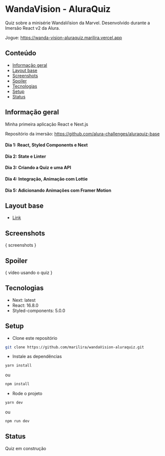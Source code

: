 # WandaVision - AluraQuiz

Quiz sobre a minisérie WandaVision da Marvel. Desenvolvido durante a Imersão React v2 da Alura.

Jogue: https://wanda-vision-aluraquiz.marilira.vercel.app

## Conteúdo
* [Informação geral](#informação-geral)
* [Layout base](#layout-base)
* [Screenshots](#screenshots)
* [Spoiler](#spoiler)
* [Tecnologias](#tecnologias)
* [Setup](#setup)
* [Status](#status)

## Informação geral

Minha primeira aplicação React e Next.js

Repositório da imersão: https://github.com/alura-challenges/aluraquiz-base

#### Dia 1: React, Styled Components e Next
#### Dia 2: State e Linter
#### Dia 3: Criando a Quiz e uma API
#### Dia 4: Integração, Animação com Lottie
#### Dia 5: Adicionando Animações com Framer Motion

## Layout base
- [Link](https://www.figma.com/file/cg1MIzSRRss8ggpypQbmdD/AluraQuiz?node-id=0%3A1)

## Screenshots
{ screenshots }

## Spoiler
{ vídeo usando o quiz }

## Tecnologias 

* Next: latest
* React: 16.8.0
* Styled-components: 5.0.0

## Setup

- Clone este repositório
```bash
git clone https://github.com/marilira/wandaVision-aluraquiz.git
```
- Instale as dependências
```bash
yarn install
```
ou
```bash
npm install
```
- Rode o projeto
```bash
yarn dev
```
ou
```bash
npm run dev
```
## Status
Quiz em construção
